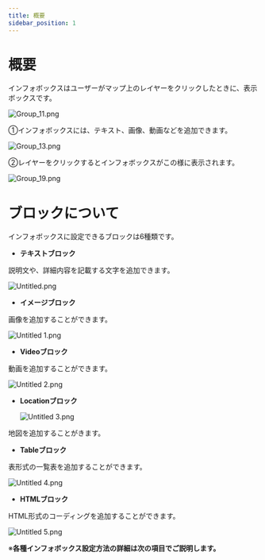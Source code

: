 ```yaml
---
title: 概要
sidebar_position: 1
---
```


# 概要

インフォボックスはユーザーがマップ上のレイヤーをクリックしたときに、表示ボックスです。

![Group_11.png](./img/Group_11.png)

①インフォボックスには、テキスト、画像、動画などを追加できます。

![Group_13.png](./img/Group_13.png)

②レイヤーをクリックするとインフォボックスがこの様に表示されます。

![Group_19.png](./img/Group_19.png)

# ブロックについて

インフォボックスに設定できるブロックは6種類です。

- **テキストブロック**

説明文や、詳細内容を記載する文字を追加できます。

![Untitled.png](./img/Untitled.png)

- **イメージブロック**

画像を追加することができます。

![Untitled 1.png](./img/Untitled_1.png)

- **Videoブロック**

動画を追加することができます。

![Untitled 2.png](./img/Untitled_2.png)

- **Locationブロック**
    
    ![Untitled 3.png](./img/Untitled_3.png)
    

地図を追加することがきます。

- **Tableブロック**

表形式の一覧表を追加することができます。

![Untitled 4.png](./img/Untitled_4.png)

- **HTMLブロック**

HTML形式のコーディングを追加することができます。

![Untitled 5.png](./img/Untitled_5.png)

※**各種インフォボックス設定方法の詳細は次の項目でご説明します。**